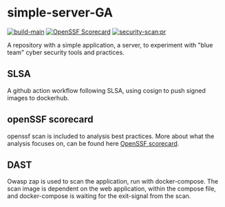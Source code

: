 # simple-server-GA 
[![build-main](https://github.com/stianSjoli/simple-server-GA/actions/workflows/build-main.yml/badge.svg)](https://github.com/stianSjoli/simple-server-GA/actions/workflows/build-main.yml)
[![OpenSSF Scorecard](https://api.securityscorecards.dev/projects/github.com/stianSjoli/simple-server-GA/badge)](https://securityscorecards.dev/viewer/?uri=github.com/{owner}/{repo})
[![security-scan:pr](https://github.com/stianSjoli/simple-server-GA/actions/workflows/security-scans.yml/badge.svg)](https://github.com/stianSjoli/simple-server-GA/actions/workflows/security-scans.yml)

A repository with a simple application, a server, to experiment with "blue team" cyber security tools and practices. 

## SLSA
A github action workflow following SLSA, using cosign to push signed images to dockerhub.

## openSSF scorecard
openssf scan is included to analysis best practices. More about what the analysis focuses on, can be found here [OpenSSF scorecard](https://securityscorecards.dev/#the-checks).

## DAST
Owasp zap is used to scan the application, run with docker-compose. The scan image is dependent on the web application, within the compose file, and docker-compose is waiting for the exit-signal from the scan.   
